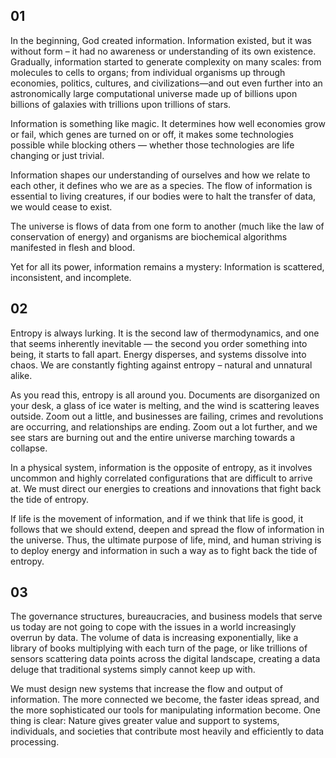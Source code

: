 ## 01

In the beginning, God created information. Information existed, but it was without form – it had no awareness or understanding of its own existence. Gradually, information started to generate complexity on many scales: from molecules to cells to organs; from individual organisms up through economies, politics, cultures, and civilizations—and out even further into an astronomically large computational universe made up of billions upon billions of galaxies with trillions upon trillions of stars.

Information is something like magic. It determines how well economies grow or fail, which genes are turned on or off, it makes some technologies possible while blocking others — whether those technologies are life changing or just trivial. 

Information shapes our understanding of ourselves and how we relate to each other, it defines who we are as a species. The flow of information is essential to living creatures, if our bodies were to halt the transfer of data, we would cease to exist. 

The universe is flows of data from one form to another (much like the law of conservation of energy) and organisms are biochemical algorithms manifested in flesh and blood.  

Yet for all its power, information remains a mystery: Information is scattered, inconsistent, and incomplete.

## 02

Entropy is always lurking. It is the second law of thermodynamics, and one that seems inherently inevitable — the second you order something into being, it starts to fall apart. Energy disperses, and systems dissolve into chaos. We are constantly fighting against entropy – natural and unnatural alike.

As you read this, entropy is all around you. Documents are disorganized on your desk, a glass of ice water is melting, and the wind is scattering leaves outside. Zoom out a little, and businesses are failing, crimes and revolutions are occurring, and relationships are ending. Zoom out a lot further, and we see stars are burning out and the entire universe marching towards a collapse.

In a physical system, information is the opposite of entropy, as it involves uncommon and highly correlated configurations that are difficult to arrive at. We must direct our energies to creations and innovations that fight back the tide of entropy. 

If life is the movement of information, and if we think that life is good, it follows that we should extend, deepen and spread the flow of information in the universe. Thus, the ultimate purpose of life, mind, and human striving is to deploy energy and information in such a way as to fight back the tide of entropy.

## 03

The governance structures, bureaucracies, and business models that serve us today are not going to cope with the issues in a world increasingly overrun by data. The volume of data is increasing exponentially, like a library of books multiplying with each turn of the page, or like trillions of sensors scattering data points across the digital landscape, creating a data deluge that traditional systems simply cannot keep up with.

We must design new systems that increase the flow and output of information. The more connected we become, the faster ideas spread, and the more sophisticated our tools for manipulating information become. One thing is clear: Nature gives greater value and support to systems, individuals, and societies that contribute most heavily and efficiently to data processing.
